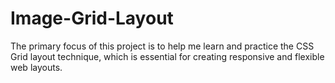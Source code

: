 # Image-Grid-Layout
The primary focus of this project is to help me learn and practice the CSS Grid layout technique, which is essential for creating responsive and flexible web layouts.
